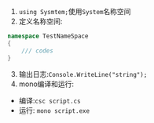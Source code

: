 1. `using Sysmtem;`使用`System`名称空间
2. 定义名称空间:
```c#
namespace TestNameSpace
{
    /// codes
}
```
3. 输出日志:`Console.WriteLine("string");`
4. mono编译和运行:
- 编译:`csc script.cs`
- 运行: `mono script.exe`
